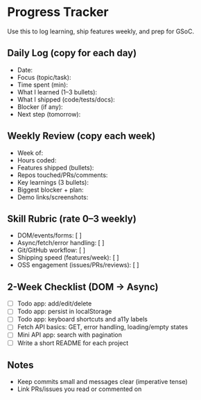 # Progress Tracker

Use this to log learning, ship features weekly, and prep for GSoC.

## Daily Log (copy for each day)
- Date:
- Focus (topic/task):
- Time spent (min):
- What I learned (1–3 bullets):
- What I shipped (code/tests/docs):
- Blocker (if any):
- Next step (tomorrow):

## Weekly Review (copy each week)
- Week of:
- Hours coded:
- Features shipped (bullets):
- Repos touched/PRs/comments:
- Key learnings (3 bullets):
- Biggest blocker + plan:
- Demo links/screenshots:

## Skill Rubric (rate 0–3 weekly)
- DOM/events/forms: [ ]
- Async/fetch/error handling: [ ]
- Git/GitHub workflow: [ ]
- Shipping speed (features/week): [ ]
- OSS engagement (issues/PRs/reviews): [ ]

## 2-Week Checklist (DOM → Async)
- [ ] Todo app: add/edit/delete
- [ ] Todo app: persist in localStorage
- [ ] Todo app: keyboard shortcuts and a11y labels
- [ ] Fetch API basics: GET, error handling, loading/empty states
- [ ] Mini API app: search with pagination
- [ ] Write a short README for each project

## Notes
- Keep commits small and messages clear (imperative tense)
- Link PRs/issues you read or commented on

